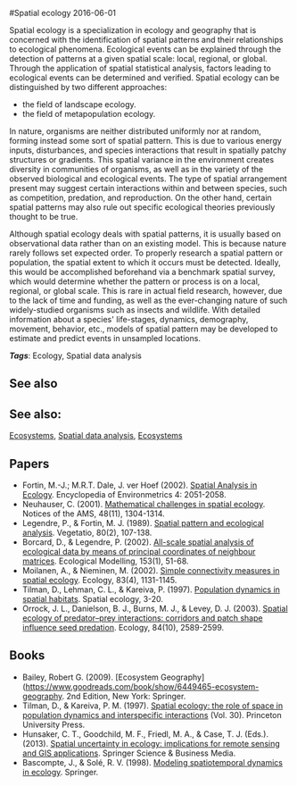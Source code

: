 
#Spatial ecology
2016-06-01

Spatial ecology is a specialization in ecology and geography that is concerned with the identification of spatial patterns and their relationships to ecological phenomena. Ecological events can be explained through the detection of patterns at a given spatial scale: local, regional, or global. Through the application of spatial statistical analysis, factors leading to ecological events can be determined and verified. Spatial ecology can be distinguished by two different approaches:
* the field of landscape ecology.
* the field of metapopulation ecology.

In nature, organisms are neither distributed uniformly nor at random, forming instead some sort of spatial pattern. This is due to various energy inputs, disturbances, and species interactions that result in spatially patchy structures or gradients. This spatial variance in the environment creates diversity in communities of organisms, as well as in the variety of the observed biological and ecological events. The type of spatial arrangement present may suggest certain interactions within and between species, such as competition, predation, and reproduction. On the other hand, certain spatial patterns may also rule out specific ecological theories previously thought to be true.

Although spatial ecology deals with spatial patterns, it is usually based on observational data rather than on an existing model. This is because nature rarely follows set expected order. To properly research a spatial pattern or population, the spatial extent to which it occurs must be detected. Ideally, this would be accomplished beforehand via a benchmark spatial survey, which would determine whether the pattern or process is on a local, regional, or global scale. This is rare in actual field research, however, due to the lack of time and funding, as well as the ever-changing nature of such widely-studied organisms such as insects and wildlife. With detailed information about a species' life-stages, dynamics, demography, movement, behavior, etc., models of spatial pattern may be developed to estimate and predict events in unsampled locations.

***Tags***: Ecology, Spatial data analysis

## See also
## See also:
[Ecosystems](/ecosystems), [Spatial data analysis](/spatial_data_analysis), [Ecosystems](/ecosystems)
## Papers
* Fortin, M.-J.; M.R.T. Dale, J. ver Hoef (2002). [Spatial Analysis in Ecology](http://natelab.uga.edu/FANR8400/Fortin_etal2002.pdf). Encyclopedia of Environmetrics 4: 2051-2058.
* Neuhauser, C. (2001). [Mathematical challenges in spatial ecology](http://signallake.com/signallake.com/innovation/MathematicsSpatialEcology2000.pdf). Notices of the AMS, 48(11), 1304-1314.
* Legendre, P., & Fortin, M. J. (1989). [Spatial pattern and ecological analysis](ftp://193.49.112.3/pub/irisson/papers/Legendre1989-Spatial%20pattern%20and%20ecological%20analysis00.pdf). Vegetatio, 80(2), 107-138.
* Borcard, D., & Legendre, P. (2002). [All-scale spatial analysis of ecological data by means of principal coordinates of neighbour matrices](http://adn.biol.umontreal.ca/~numericalecology/Reprints/Scale_paper.pdf). Ecological Modelling, 153(1), 51-68.
* Moilanen, A., & Nieminen, M. (2002). [Simple connectivity measures in spatial ecology](http://carmelacanzonieri.com/library/6108-LandscapeEcoPlanning/Moilanen-SimpleConnectivityMeasSpatialEcology.pdf). Ecology, 83(4), 1131-1145.
* Tilman, D., Lehman, C. L., & Kareiva, P. (1997). [Population dynamics in spatial habitats](https://books.google.co.uk/books?hl=en&lr=&id=QdqC8PvWB7AC&oi=fnd&pg=PA3&dq=spatial+ecology&ots=bKWwdlAbWd&sig=VTyx4MvBfFzWWGhAgs3Tf5_GrzI). Spatial ecology, 3-20.
* Orrock, J. L., Danielson, B. J., Burns, M. J., & Levey, D. J. (2003). [Spatial ecology of predator–prey interactions: corridors and patch shape influence seed predation](http://www.public.iastate.edu/~jessie/Publications/2003%20Orrock%20et%20al%20Ecology%202003.pdf). Ecology, 84(10), 2589-2599.

## Books
* Bailey, Robert G. (2009). [Ecosystem Geography](https://www.goodreads.com/book/show/6449465-ecosystem-geography. 2nd Edition, New York: Springer.
* Tilman, D., & Kareiva, P. M. (1997). [Spatial ecology: the role of space in population dynamics and interspecific interactions](https://www.goodreads.com/book/show/1659006.Spatial_Ecology) (Vol. 30). Princeton University Press.
* Hunsaker, C. T., Goodchild, M. F., Friedl, M. A., & Case, T. J. (Eds.). (2013). [Spatial uncertainty in ecology: implications for remote sensing and GIS applications](https://www.goodreads.com/book/show/1238647.Spatial_Uncertainty_in_Ecology). Springer Science & Business Media.
* Bascompte, J., & Solé, R. V. (1998). [Modeling spatiotemporal dynamics in ecology](https://www.goodreads.com/book/show/6167830-modeling-spatiotemporal-dynamics-in-ecology). Springer.


